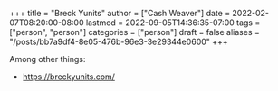 +++
title = "Breck Yunits"
author = ["Cash Weaver"]
date = 2022-02-07T08:20:00-08:00
lastmod = 2022-09-05T14:36:35-07:00
tags = ["person", "person"]
categories = ["person"]
draft = false
aliases = "/posts/bb7a9df4-8e05-476b-96e3-3e29344e0600"
+++

Among other things:

-   <https://breckyunits.com/>
